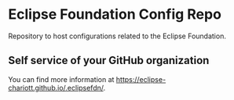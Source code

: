 # Eclipse Foundation Config Repo

Repository to host configurations related to the Eclipse Foundation.

## Self service of your GitHub organization

You can find more information at <https://eclipse-chariott.github.io/.eclipsefdn/>.
